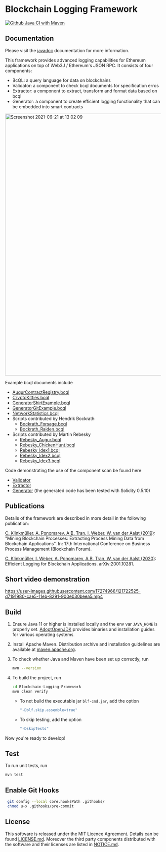 # Blockchain Logging Framework

<!-- [![Build Status](https://elf-ci.rohrschacht.de/job/BLF/badge/icon?subject=Jenkins%20CI)](https://elf-ci.rohrschacht.de/job/BLF)  -->
[![Github Java CI with Maven](https://github.com/ADSP-2020/Blockchain-Logging-Framework/workflows/Java%20CI%20with%20Maven/badge.svg)](https://github.com/TU-ADSP/Blockchain-Logging-Framework/actions?query=workflow%3A%22Java+CI+with+Maven%22) 
<!-- [![Quality Gate Status](https://elf-sonar.rohrschacht.de/api/project_badges/measure?project=au.csiro.data61.aap%3Aelf&metric=alert_status)](https://elf-sonar.rohrschacht.de/dashboard?id=au.csiro.data61.aap%3Aelf)  -->

<!-- [![Security Rating](https://elf-sonar.rohrschacht.de/api/project_badges/measure?project=au.csiro.data61.aap%3Aelf&metric=security_rating)](https://elf-sonar.rohrschacht.de/dashboard?id=au.csiro.data61.aap%3Aelf) [![Reliability Rating](https://elf-sonar.rohrschacht.de/api/project_badges/measure?project=au.csiro.data61.aap%3Aelf&metric=reliability_rating)](https://elf-sonar.rohrschacht.de/dashboard?id=au.csiro.data61.aap%3Aelf) [![Maintainability Rating](https://elf-sonar.rohrschacht.de/api/project_badges/measure?project=au.csiro.data61.aap%3Aelf&metric=sqale_rating)](https://elf-sonar.rohrschacht.de/dashboard?id=au.csiro.data61.aap%3Aelf) [![Bugs](https://elf-sonar.rohrschacht.de/api/project_badges/measure?project=au.csiro.data61.aap%3Aelf&metric=bugs)](https://elf-sonar.rohrschacht.de/dashboard?id=au.csiro.data61.aap%3Aelf) [![Vulnerabilities](https://elf-sonar.rohrschacht.de/api/project_badges/measure?project=au.csiro.data61.aap%3Aelf&metric=vulnerabilities)](https://elf-sonar.rohrschacht.de/dashboard?id=au.csiro.data61.aap%3Aelf) [![Code Smells](https://elf-sonar.rohrschacht.de/api/project_badges/measure?project=au.csiro.data61.aap%3Aelf&metric=code_smells)](https://elf-sonar.rohrschacht.de/dashboard?id=au.csiro.data61.aap%3Aelf) [![Coverage](https://elf-sonar.rohrschacht.de/api/project_badges/measure?project=au.csiro.data61.aap%3Aelf&metric=coverage)](https://elf-sonar.rohrschacht.de/dashboard?id=au.csiro.data61.aap%3Aelf) [![Duplicated Lines (%)](https://elf-sonar.rohrschacht.de/api/project_badges/measure?project=au.csiro.data61.aap%3Aelf&metric=duplicated_lines_density)](https://elf-sonar.rohrschacht.de/dashboard?id=au.csiro.data61.aap%3Aelf) [![Lines of Code](https://elf-sonar.rohrschacht.de/api/project_badges/measure?project=au.csiro.data61.aap%3Aelf&metric=ncloc)](https://elf-sonar.rohrschacht.de/dashboard?id=au.csiro.data61.aap%3Aelf) [![Technical Debt](https://elf-sonar.rohrschacht.de/api/project_badges/measure?project=au.csiro.data61.aap%3Aelf&metric=sqale_index)](https://elf-sonar.rohrschacht.de/dashboard?id=au.csiro.data61.aap%3Aelf) -->

## Documentation

Please visit the [javadoc](https://tu-adsp.github.io/BLF-Javadoc/master/index.html) documentation for more information.

This framework provides advanced logging capabilities for Ethereum applications on top of Web3J / Ethereum's JSON RPC. It consists of four components:

- BcQL: a query language for data on blockchains
- Validator: a component to check bcql documents for specification erros
- Extractor: a component to extract, transform and format data based on bcql
- Generator: a component to create efficient logging functionality that can be embedded into smart contracts

<!-- ![](framework.png) -->
<img width="844" alt="Screenshot 2021-06-21 at 13 02 09" src="https://user-images.githubusercontent.com/17274966/122752286-0cb1c580-d291-11eb-999b-f40c30c797dd.png">

Example bcql documents include
- [AugurContractRegistry.bcql](./src/main/resources/AugurContractRegistry.bcql)
- [CryptoKitties.bcql](./src/main/resources/CryptoKitties.bcql)
- [GeneratorShirtExample.bcql](./src/main/resources/GeneratorGitExample.bcql)
- [GeneratorGitExample.bcql](./src/main/resources/GeneratorShirtExample.bcql)
- [NetworkStatistics.bcql](./src/main/resources/NetworkStatistics.bcql)
- Scripts contributed by Hendrik Bockrath
  - [Bockrath_Forsage.bcql](./src/main/resources/Bockrath_Forsage.bcql)
  - [Bockrath_Raiden.bcql](./src/main/resources/Bockrath_Raiden.bcql)
- Scripts contributed by Martin Rebesky
  - [Rebesky_Augur.bcql](./src/main/resources/Rebesky_Augur.bcql)
  - [Rebesky_ChickenHunt.bcql](./src/main/resources/Rebesky_ChickenHunt.bcql)
  - [Rebesky_Idex1.bcql](./src/main/resources/Rebesky_Idex1.bcql)
  - [Rebesky_Idex2.bcql](./src/main/resources/Rebesky_Idex2.bcql)
  - [Rebesky_Idex3.bcql](./src/main/resources/Rebesky_Idex3.bcql)

Code demonstrating the use of the component scan be found here
- [Validator](src/main/java/blf/samples/ValidatorTest.java)
- [Extractor](src/main/java/blf/samples/ExtractorTest.java)
- [Generator](src/main/java/blf/samples/GeneratorTest.java) (the generated code has been tested with Solidity 0.5.10)

## Publications

Details of the framework are described in more detail in the following publication:

[C. Klinkmüller, A. Ponomarev, A.B. Tran, I. Weber, W. van der Aalst (2019)](https://www.researchgate.net/publication/335399009_Mining_Blockchain_Processes_Extracting_Process_Mining_Data_from_Blockchain_Applications): "Mining Blockchain Processes: Extracting Process Mining Data from Blockchain Applications". In: 17th International Conference on Business Process Management (Blockchain Forum).

[C. Klinkmüller, I. Weber, A. Ponomarev, A.B. Tran, W. van der Aalst (2020)](https://arxiv.org/abs/2001.10281): Efficient Logging for Blockchain Applications. 	arXiv:2001.10281.

## Short video demonstration 

https://user-images.githubusercontent.com/17274966/121722525-d7191980-cae5-11eb-8291-900e030beea5.mp4

## Build

1. Ensure Java 11 or higher is installed locally and the env var `JAVA_HOME` is properly set. [AdoptOpenJDK](https://adoptopenjdk.net/installation.html) provides binaries and installation guides for various operating systems.

2. Install Apache Maven. Distribution archive and installation guidelines are available at [maven.apache.org](https://maven.apache.org/index.html).

3. To check whether Java and Maven have been set up correctly, run
    ```bash
    mvn --version
    ```
4. To build the project, run
    ```bash
    cd Blockchain-Logging-Framework
    mvn clean verify
    ```
    - To not build the executable jar ```blf-cmd.jar```, add the option
      ```bash
      "-Dblf.skip.assemble=true"
      ``` 
    - To skip testing, add the option
      ```bash
      "-DskipTests"
      ``` 

Now you're ready to develop!

## Test

To run unit tests, run
```bash
mvn test
```
## Enable Git Hooks

```bash
 git config --local core.hooksPath .githooks/
 chmod u+x .githooks/pre-commit
```

## License

This software is released under the MIT Licence Agreement. Details can be found [LICENSE.md](LICENSE.md). Moreover the third party components distributed with the software and their licenses are listed in [NOTICE.md](NOTICE.md).


